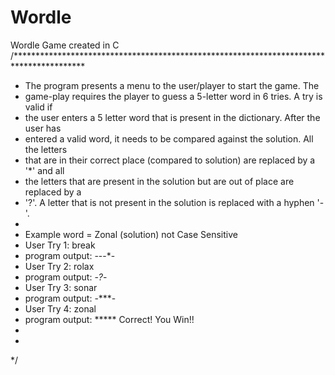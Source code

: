 # Wordle
Wordle Game created in C
/****************************************************************************************
*   The program presents a menu to the user/player to start the game. The
*   game-play requires the player to guess a 5-letter word in 6 tries. A try is valid if
*   the user enters a 5 letter word that is present in the dictionary. After the user has
*   entered a valid word, it needs to be compared against the solution. All the letters
*   that are in their correct place (compared to solution) are replaced by a '*' and all
*   the letters that are present in the solution but are out of place are replaced by a
*   '?'. A letter that is not present in the solution is replaced with a hyphen '-'.
*
*   Example word = Zonal (solution) not Case Sensitive
*   User Try 1:     break
*   program output: ---*-
*   User Try 2:     rolax
*   program output: -*?*-
*   User Try 3:     sonar
*   program output: -***-
*   User Try 4:     zonal
*   program output: *****   Correct! You Win!!
*
*
*/
